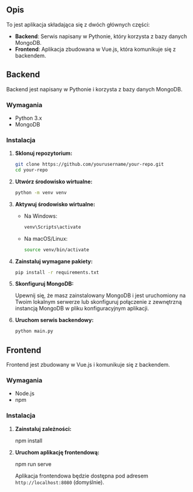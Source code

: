 ## Opis

To jest aplikacja składająca się z dwóch głównych części:

- **Backend**: Serwis napisany w Pythonie, który korzysta z bazy danych MongoDB.
- **Frontend**: Aplikacja zbudowana w Vue.js, która komunikuje się z backendem.

## Backend

Backend jest napisany w Pythonie i korzysta z bazy danych MongoDB.

### Wymagania

- Python 3.x
- MongoDB

### Instalacja

1. **Sklonuj repozytorium:**

   ```bash
   git clone https://github.com/yourusername/your-repo.git
   cd your-repo
   ```

2. **Utwórz środowisko wirtualne:**

   ```bash
   python -m venv venv
   ```

3. **Aktywuj środowisko wirtualne:**

   - Na Windows:

     ```bash
     venv\Scripts\activate
     ```

   - Na macOS/Linux:

     ```bash
     source venv/bin/activate
     ```

4. **Zainstaluj wymagane pakiety:**

   ```bash
   pip install -r requirements.txt
   ```

5. **Skonfiguruj MongoDB:**

   Upewnij się, że masz zainstalowany MongoDB i jest uruchomiony na Twoim lokalnym serwerze lub skonfiguruj połączenie z zewnętrzną instancją MongoDB w pliku konfiguracyjnym aplikacji.

6. **Uruchom serwis backendowy:**

   ```bash
   python main.py
   ```

## Frontend

Frontend jest zbudowany w Vue.js i komunikuje się z backendem.

### Wymagania

- Node.js
- npm

### Instalacja

1. **Zainstaluj zależności:**

   npm install

2. **Uruchom aplikację frontendową:**

   npm run serve

   Aplikacja frontendowa będzie dostępna pod adresem `http://localhost:8080` (domyślnie).
